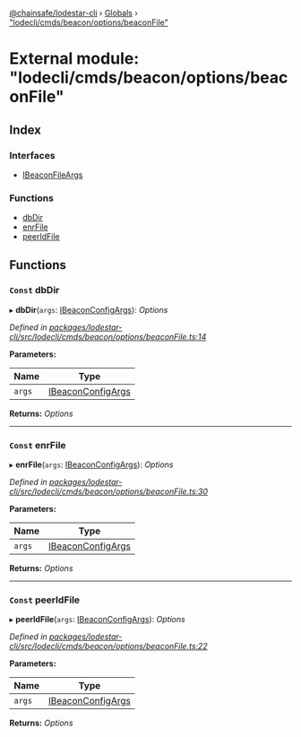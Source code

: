 [@chainsafe/lodestar-cli](../README.md) › [Globals](../globals.md) › ["lodecli/cmds/beacon/options/beaconFile"](_lodecli_cmds_beacon_options_beaconfile_.md)

# External module: "lodecli/cmds/beacon/options/beaconFile"

## Index

### Interfaces

* [IBeaconFileArgs](../interfaces/_lodecli_cmds_beacon_options_beaconfile_.ibeaconfileargs.md)

### Functions

* [dbDir](_lodecli_cmds_beacon_options_beaconfile_.md#const-dbdir)
* [enrFile](_lodecli_cmds_beacon_options_beaconfile_.md#const-enrfile)
* [peerIdFile](_lodecli_cmds_beacon_options_beaconfile_.md#const-peeridfile)

## Functions

### `Const` dbDir

▸ **dbDir**(`args`: [IBeaconConfigArgs](../interfaces/_lodecli_cmds_beacon_options_beaconconfig_.ibeaconconfigargs.md)): *Options*

*Defined in [packages/lodestar-cli/src/lodecli/cmds/beacon/options/beaconFile.ts:14](https://github.com/ChainSafe/lodestar/blob/b8a1302c0/packages/lodestar-cli/src/lodecli/cmds/beacon/options/beaconFile.ts#L14)*

**Parameters:**

Name | Type |
------ | ------ |
`args` | [IBeaconConfigArgs](../interfaces/_lodecli_cmds_beacon_options_beaconconfig_.ibeaconconfigargs.md) |

**Returns:** *Options*

___

### `Const` enrFile

▸ **enrFile**(`args`: [IBeaconConfigArgs](../interfaces/_lodecli_cmds_beacon_options_beaconconfig_.ibeaconconfigargs.md)): *Options*

*Defined in [packages/lodestar-cli/src/lodecli/cmds/beacon/options/beaconFile.ts:30](https://github.com/ChainSafe/lodestar/blob/b8a1302c0/packages/lodestar-cli/src/lodecli/cmds/beacon/options/beaconFile.ts#L30)*

**Parameters:**

Name | Type |
------ | ------ |
`args` | [IBeaconConfigArgs](../interfaces/_lodecli_cmds_beacon_options_beaconconfig_.ibeaconconfigargs.md) |

**Returns:** *Options*

___

### `Const` peerIdFile

▸ **peerIdFile**(`args`: [IBeaconConfigArgs](../interfaces/_lodecli_cmds_beacon_options_beaconconfig_.ibeaconconfigargs.md)): *Options*

*Defined in [packages/lodestar-cli/src/lodecli/cmds/beacon/options/beaconFile.ts:22](https://github.com/ChainSafe/lodestar/blob/b8a1302c0/packages/lodestar-cli/src/lodecli/cmds/beacon/options/beaconFile.ts#L22)*

**Parameters:**

Name | Type |
------ | ------ |
`args` | [IBeaconConfigArgs](../interfaces/_lodecli_cmds_beacon_options_beaconconfig_.ibeaconconfigargs.md) |

**Returns:** *Options*
